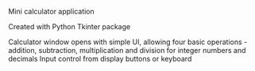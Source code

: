 Mini calculator application

Created with Python Tkinter package

Calculator window opens with simple UI, allowing four basic operations - addition, subtraction, multiplication and division for integer numbers and decimals
Input control from display buttons or keyboard
